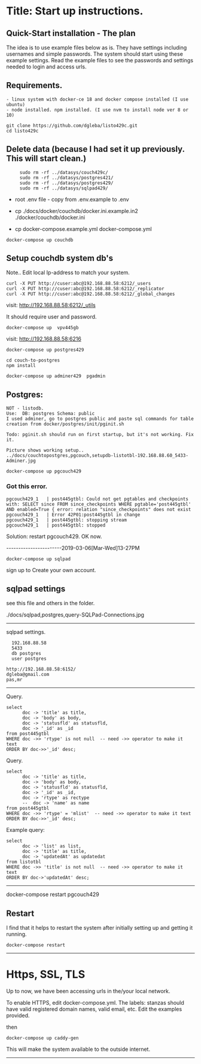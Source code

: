 
# Title:  Start up instructions.



## Quick-Start installation - The plan

The idea is to use example files below as is. They have settings including usernames and simple passwords. 
The system should start using these example settings. 
Read the example files to see the passwords and settings needed to login and access urls.


## Requirements.

    - linux system with docker-ce 18 and docker compose installed (I use ubuntu)
    - node installed. npm installed. (I use nvm to install node ver 8 or 10)


```
git clone https://github.com/dgleba/listo429c.git
cd listo429c

```


## Delete data (because I had set it up previously. This will start clean.)

```
     sudo rm -rf ../datasys/couch429c/
     sudo rm -rf ../datasys/postgres421/
     sudo rm -rf ../datasys/postgres429/
     sudo rm -rf ../datasys/sqlpad429/

```


 - root .env file - copy from .env.example to .env

 - cp ./docs/docker/couchdb/docker.ini.example.in2  ./docker/couchdb/docker.ini

 - cp docker-compose.example.yml  docker-compose.yml


 ```
 docker-compose up couchdb
 
 ```


## Setup couchdb system db's

Note.. Edit local Ip-address to match your system. 

```
curl -X PUT http://cuser:abc@192.168.88.58:6212/_users
curl -X PUT http://cuser:abc@192.168.88.58:6212/_replicator
curl -X PUT http://cuser:abc@192.168.88.58:6212/_global_changes

```



visit:    http://192.168.88.58:6212/_utils

It should require user and password.


`docker-compose up  vpv445gb`

visit:    http://192.168.88.58:6216


`docker-compose up postgres429`

```
cd couch-to-postgres
npm install

```

```
docker-compose up adminer429  pgadmin

```

## Postgres:

    NOT - listodb.  
    Use:  DB: postgres Schema: public 
    I used adminer, go to postgres public and paste sql commands for table creation from docker/postgres/init/pginit.sh

    Todo: pginit.sh should run on first startup, but it's not working. Fix it.

    Picture shows working setup..
    ../docs/couchtopostgres,pgcouch,setupdb-listotbl-192.168.88.60_5433-Adminer.jpg



`docker-compose up pgcouch429`


### Got this error.

    pgcouch429_1   | post445gtbl: Could not get pgtables and checkpoints with: SELECT since FROM since_checkpoints WHERE pgtable='post445gtbl' AND enabled=True { error: relation "since_checkpoints" does not exist
    pgcouch429_1   | Error 42P01:post445gtbl in change
    pgcouch429_1   | post445gtbl: stopping stream
    pgcouch429_1   | post445gtbl: stopped


Solution: restart pgcouch429. OK now.




-----------------------2019-03-06[Mar-Wed]13-27PM

`docker-compose up sqlpad`

sign up to Create your own account.

## sqlpad settings

see this file and others in the folder.

./docs/sqlpad,postgres,query-SQLPad-Connections.jpg

_____________


sqlpad settings.

      192.168.88.58
      5433
      db postgres
      user postgres

    http://192.168.88.58:6152/
    dgleba@gmail.com
    pas,mr

_____________



Query.

    select 
          doc -> 'title' as title,
          doc -> 'body' as body,
          doc -> 'statusfld' as statusfld,
          doc -> '_id' as _id
    from post445gtbl
    WHERE doc ->> 'rtype' is not null  -- need ->> operator to make it text
    ORDER BY doc->>'_id' desc;

Query.

    select 
          doc -> 'title' as title,
          doc -> 'body' as body,
          doc -> 'statusfld' as statusfld,
          doc -> '_id' as _id,
          doc -> 'rtype' as rectype
          --  doc -> 'name' as name
    from post445gtbl
    WHERE doc ->> 'rtype' = 'mlist'  -- need ->> operator to make it text
    ORDER BY doc->>'_id' desc;


Example query:

    select 
          doc -> 'list' as list,
          doc -> 'title' as title,
          doc -> 'updatedAt' as updatedat
    from listotbl
    WHERE doc ->> 'title' is not null  -- need ->> operator to make it text
    ORDER BY doc->'updatedAt' desc;

_____________


docker-compose restart pgcouch429


## Restart

I find that it helps to restart the system after initially setting up and getting it running.

`docker-compose restart`



----------------------------------------------------

# Https, SSL, TLS

Up to now, we have been accessing urls in the/your local network. 

To enable HTTPS, edit docker-compose.yml.
The labels: stanzas should have valid registered domain names, valid email, etc.
Edit the examples provided.

then

`docker-compose up caddy-gen`

This will make the system available to the outside internet.



----------------------------------------------------


